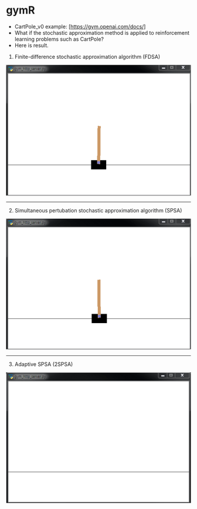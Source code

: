 # gymR
- CartPole_v0 example: [https://gym.openai.com/docs/]
- What if the stochastic approximation method is applied to reinforcement learning problems such as CartPole?
- Here is result.
1. Finite-difference stochastic approximation algorithm (FDSA)

![](gif/fdsa_500.gif)

----------------------
2. Simultaneous pertubation stochastic approximation algorithm (SPSA)

![](gif/sdsa_500.gif)


----------------------
3. Adaptive SPSA (2SPSA)

![](gif/2sdsa_500.gif)

